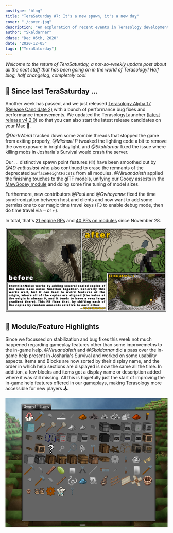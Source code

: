 ```yaml
---
posttype: "blog"
title: "TeraSaturday #7: It's a new spawn, it's a new day"
cover: "./cover.jpg"
description: "An exploration of recent events in Terasology development."
author: "Skaldarnar"
ddate: "Dec 05th, 2020"
date: "2020-12-05"
tags: ["TeraSaturday"]
---
```


_Welcome to the return of TeraSaturday, a not-so-weekly update post about all the neat stuff that has been going on in
the world of Terasology! Half blog, half changelog, completely cool._

## 📰 Since last TeraSaturday ...

Another week has passed, and we just released [Terasology Alpha 17 (Release Candidate 2)](https://github.com/MovingBlocks/Terasology/releases/tag/v4.1.0-rc.2) with a bunch of performance bug fixes and performance improvements. We updated the TerasologyLauncher ([latest release v4.2.0](https://github.com/MovingBlocks/TerasologyLauncher/releases/tag/v4.2.0)) so that you can also start the latest release candidates on your Mac 🍏.

_@DarkWeird_ tracked down some zombie threads that stopped the game from exiting properly, _@Michael P_ tweaked the lighting code a bit to remove the overexposure in bright daylight, and _@Skaldarnar_ fixed the issue where killing mobs in Josharia's Survival would crash the server.

Our ... distinctive spawn point features (🙄) have been smoothed out by _@4D enthusiast_ who also continued to erase the remnants of the deprecated `SurfaceHeightFacets` from all modules.
_@Niruandaleth_ applied the finishing touches to the glTF models, unifying our Gooey assests in the [MawGooey module](https://github.com/Terasology/MawGooey) and doing some fine tuning of model sizes.

Furthermore, new contributors _@Paul_ and _@Gwhoyanne_ fixed the time synchronization between host and clients and now want to add some permissions to our magic time travel keys (<kbd>F3</kbd> to enable debug mode, then do time travel via <kbd>→</kbd> or <kbd>←</kbd>).

In total, that's [21 engine RPs](https://github.com/search?q=org%3AMovingBlocks+type%3Apr+merged%3A2020-11-28..2020-12-05) and [40 PRs on modules](https://github.com/search?q=org%3ATerasology+type%3Apr+merged%3A2020-11-28..2020-12-05) since November 28.

![World Generation Improvements](./worldgen.jpg)

## 🚀 Module/Feature Highlights

Since we focussed on stabilization and bug fixes this week not much happened regarding gameplay features other than some improvemetns to the in-game help.
_@Niruandaleth_ and _@Skaldarnar_ did a pass over the in-game help present in Josharia's Survival and worked on some usability aspects.
Items and Blocks are now sorted by their display name, and the order in which help sections are displayed is now the same all the time.
In addition, a few blocks and items got a display name or description added where it was still missing.
All this is hopefully just the start of improving the in-game help features offered in our gameplays, making Terasology more accessible for new players 🕹

<p align="center">
<img src="./ingame-help.png" alt="Sorted in-game help"/>
</p>
